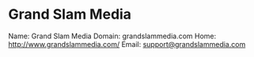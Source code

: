 
# Grand Slam Media

Name: Grand Slam Media
Domain: grandslammedia.com
Home: http://www.grandslammedia.com/
Email: support@grandslammedia.com
